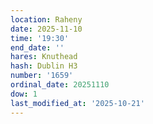 ```yaml
---
location: Raheny
date: 2025-11-10
time: '19:30'
end_date: ''
hares: Knuthead
hash: Dublin H3
number: '1659'
ordinal_date: 20251110
dow: 1
last_modified_at: '2025-10-21'
---
```


